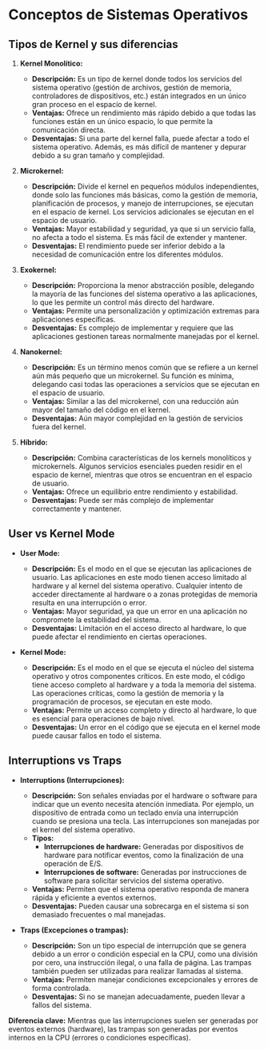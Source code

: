 # Conceptos de Sistemas Operativos

## Tipos de Kernel y sus diferencias

1. **Kernel Monolítico:**
   - **Descripción:** Es un tipo de kernel donde todos los servicios del sistema operativo (gestión de archivos, gestión de memoria, controladores de dispositivos, etc.) están integrados en un único gran proceso en el espacio de kernel.
   - **Ventajas:** Ofrece un rendimiento más rápido debido a que todas las funciones están en un único espacio, lo que permite la comunicación directa.
   - **Desventajas:** Si una parte del kernel falla, puede afectar a todo el sistema operativo. Además, es más difícil de mantener y depurar debido a su gran tamaño y complejidad.

2. **Microkernel:**
   - **Descripción:** Divide el kernel en pequeños módulos independientes, donde solo las funciones más básicas, como la gestión de memoria, planificación de procesos, y manejo de interrupciones, se ejecutan en el espacio de kernel. Los servicios adicionales se ejecutan en el espacio de usuario.
   - **Ventajas:** Mayor estabilidad y seguridad, ya que si un servicio falla, no afecta a todo el sistema. Es más fácil de extender y mantener.
   - **Desventajas:** El rendimiento puede ser inferior debido a la necesidad de comunicación entre los diferentes módulos.

3. **Exokernel:**
   - **Descripción:** Proporciona la menor abstracción posible, delegando la mayoría de las funciones del sistema operativo a las aplicaciones, lo que les permite un control más directo del hardware.
   - **Ventajas:** Permite una personalización y optimización extremas para aplicaciones específicas.
   - **Desventajas:** Es complejo de implementar y requiere que las aplicaciones gestionen tareas normalmente manejadas por el kernel.

4. **Nanokernel:**
   - **Descripción:** Es un término menos común que se refiere a un kernel aún más pequeño que un microkernel. Su función es mínima, delegando casi todas las operaciones a servicios que se ejecutan en el espacio de usuario.
   - **Ventajas:** Similar a las del microkernel, con una reducción aún mayor del tamaño del código en el kernel.
   - **Desventajas:** Aún mayor complejidad en la gestión de servicios fuera del kernel.

5. **Híbrido:**
   - **Descripción:** Combina características de los kernels monolíticos y microkernels. Algunos servicios esenciales pueden residir en el espacio de kernel, mientras que otros se encuentran en el espacio de usuario.
   - **Ventajas:** Ofrece un equilibrio entre rendimiento y estabilidad.
   - **Desventajas:** Puede ser más complejo de implementar correctamente y mantener.

## User vs Kernel Mode

- **User Mode:**
  - **Descripción:** Es el modo en el que se ejecutan las aplicaciones de usuario. Las aplicaciones en este modo tienen acceso limitado al hardware y al kernel del sistema operativo. Cualquier intento de acceder directamente al hardware o a zonas protegidas de memoria resulta en una interrupción o error.
  - **Ventajas:** Mayor seguridad, ya que un error en una aplicación no compromete la estabilidad del sistema.
  - **Desventajas:** Limitación en el acceso directo al hardware, lo que puede afectar el rendimiento en ciertas operaciones.

- **Kernel Mode:**
  - **Descripción:** Es el modo en el que se ejecuta el núcleo del sistema operativo y otros componentes críticos. En este modo, el código tiene acceso completo al hardware y a toda la memoria del sistema. Las operaciones críticas, como la gestión de memoria y la programación de procesos, se ejecutan en este modo.
  - **Ventajas:** Permite un acceso completo y directo al hardware, lo que es esencial para operaciones de bajo nivel.
  - **Desventajas:** Un error en el código que se ejecuta en el kernel mode puede causar fallos en todo el sistema.

## Interruptions vs Traps

- **Interruptions (Interrupciones):**
  - **Descripción:** Son señales enviadas por el hardware o software para indicar que un evento necesita atención inmediata. Por ejemplo, un dispositivo de entrada como un teclado envía una interrupción cuando se presiona una tecla. Las interrupciones son manejadas por el kernel del sistema operativo.
  - **Tipos:**
    - **Interrupciones de hardware:** Generadas por dispositivos de hardware para notificar eventos, como la finalización de una operación de E/S.
    - **Interrupciones de software:** Generadas por instrucciones de software para solicitar servicios del sistema operativo.
  - **Ventajas:** Permiten que el sistema operativo responda de manera rápida y eficiente a eventos externos.
  - **Desventajas:** Pueden causar una sobrecarga en el sistema si son demasiado frecuentes o mal manejadas.

- **Traps (Excepciones o trampas):**
  - **Descripción:** Son un tipo especial de interrupción que se genera debido a un error o condición especial en la CPU, como una división por cero, una instrucción ilegal, o una falla de página. Las trampas también pueden ser utilizadas para realizar llamadas al sistema.
  - **Ventajas:** Permiten manejar condiciones excepcionales y errores de forma controlada.
  - **Desventajas:** Si no se manejan adecuadamente, pueden llevar a fallos del sistema.

**Diferencia clave:** Mientras que las interrupciones suelen ser generadas por eventos externos (hardware), las trampas son generadas por eventos internos en la CPU (errores o condiciones específicas).
